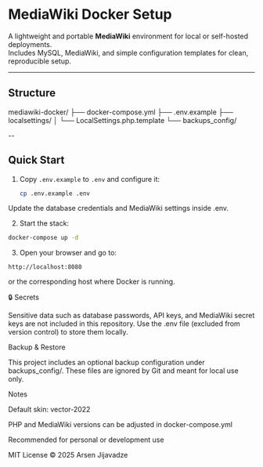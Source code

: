 # MediaWiki Docker Setup

A lightweight and portable **MediaWiki** environment for local or self-hosted deployments.  
Includes MySQL, MediaWiki, and simple configuration templates for clean, reproducible setup.

---
##  Structure
mediawiki-docker/
├── docker-compose.yml
├── .env.example
├── localsettings/
│ └── LocalSettings.php.template
└── backups_config/

--

## Quick Start

1. Copy `.env.example` to `.env` and configure it:
   ```bash
   cp .env.example .env

Update the database credentials and MediaWiki settings inside .env.

2. Start the stack:
```bash
docker-compose up -d
```

3. Open your browser and go to:
```
http://localhost:8080
```

or the corresponding host where Docker is running.

🔒 Secrets

Sensitive data such as database passwords, API keys, and MediaWiki secret keys are not included in this repository.
Use the .env file (excluded from version control) to store them locally.

Backup & Restore

This project includes an optional backup configuration under backups_config/.
These files are ignored by Git and meant for local use only.

Notes

Default skin: vector-2022

PHP and MediaWiki versions can be adjusted in docker-compose.yml

Recommended for personal or development use



MIT License © 2025 Arsen Jijavadze

